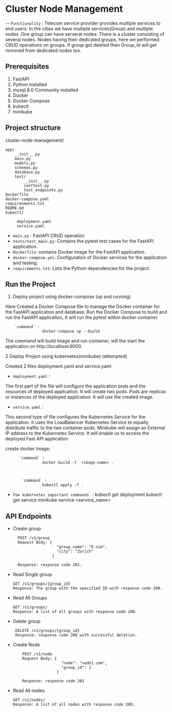 # Cluster Node Management

-- `Functionality` :
 Telecom service provider provides multiple services to end users.
 In the cities we have multiple services(Group) and multiple nodes .One group can have serveral nodes.
 There is a cluster consisting of several nodes.
 Nodes having their dedicated groups, here we performed CRUD operations on groups. 
 If group got deleted then Group_Id will get removed from dedicated nodes too.
  
## Prerequisites

1. FastAPI 
2. Python installed 
3. mysql 8.0 Community installed
4. Docker
5. Docker Compose
6. kubectl
7. minikube



## Project structure
cluster-node-management/

    app/
        __init__.py
        main.py
        models.py
        schemas.py
        database.py
        test/
            __init__.py
            conftest.py
            test_endpoints.py
    Dockerfile
    docker-compose.yaml
    requirenments.txt
    REDME.md
    kubectl/
    
         deployment.yaml
         service.yaml
      
    

- `main.py` : FastAPI CRUD operation
- `tests/test_main.py`: Contains the pytest test cases for the FastAPI application.
-  `Dockerfile`: contains Docker image for the FastAPI application.
- `docker-compose.yml`: Configuration of Docker services for the application and testing.
- `requirements.txt`: Lists the Python dependencies for the project.
        
## Run the Project  
1. Deploy project using docker-compose (up and running)
    
Here Created a Docker Compose file to manage the Docker container for the FastAPI application and database.
Run the Docker Compose to build and run the FastAPI application,
It will run the pytest within docker container.

        `command` : 
                    docker-compose up --build


The command will build Image and run container, will the start the application on http://localhost:8000.

2 Deploy Project using kubernetes(minikube) (attempted)
    

Created 2 files deployment.yaml and service.yaml

- `deployment.yaml` : 

The first part of the file will configure the application pods and the resources of  deployed application. 
It will create two pods. Pods are replicas or instances of the deployed application. 
It will use the created image.

- `service.yaml` : 

This second type of file configures the Kubernetes Service for the application. 
It uses the LoadBalancer Kubernetes Service to equally distribute traffic to the two container pods. 
Minikube will assign an External IP address to the Kubernetes Service. 
It will enable us to access the deployed Fast API application

create docker Image:


          `command` : 
                    docker build -t  <image-name> .
    


           `command` : 
                    kubectl apply -f .


- `Few kubernetes important commands ` :
                 kubectl get deployment
                 kubectl get service
                 minikube service <service_name>


## API Endpoints
- Create group

        POST /v1/group
        Request Body: {
                         "group_name": "E-sim",
                         "city": "Zurich"
                       }

        Response: response code 201.
- Read Single group

      GET /v1/groups/{group_id}
      Response: The group with the specified ID with response code 200.


- Read All Groups

      GET /v1/groups/
      Response: A list of all groups with response code 200.


- Delete group

       DELETE /v1/groups/{group_id}
       Response: response code 200 with successful deletion.

- Create Node 

          POST /v1/node
          Request Body: {
                           "node": "node1.com",
                           "group_id": 1
                         }

          Response: response code 201

- Read All nodes

      GET /v1/nodes/
      Response: A list of all nodes with response code 200.
